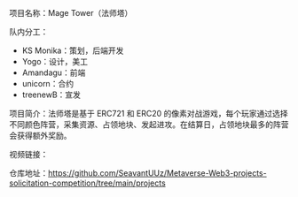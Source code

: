 项目名称：Mage Tower（法师塔）

队内分工：

* KS Monika：策划，后端开发
* Yogo：设计，美工
* Amandagu：前端
* unicorn：合约
* treenewB：宣发

项目简介：法师塔是基于 ERC721 和 ERC20 的像素对战游戏，每个玩家通过选择不同颜色阵营，采集资源、占领地块、发起进攻。在结算日，占领地块最多的阵营会获得额外奖励。

视频链接：

仓库地址：https://github.com/SeavantUUz/Metaverse-Web3-projects-solicitation-competition/tree/main/projects

